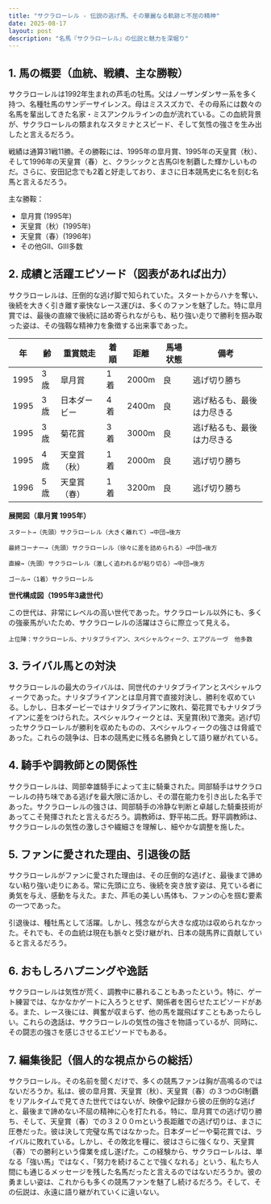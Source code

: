 ```yaml
---
title: "サクラローレル - 伝説の逃げ馬、その華麗なる軌跡と不屈の精神"
date: 2025-08-17
layout: post
description: "名馬『サクラローレル』の伝説と魅力を深堀り"
---
```


## 1. 馬の概要（血統、戦績、主な勝鞍）

サクラローレルは1992年生まれの芦毛の牡馬。父はノーザンダンサー系を多く持つ、名種牡馬のサンデーサイレンス。母はミススズカで、その母系には数々の名馬を輩出してきた名家・ミスアンクルラインの血が流れている。この血統背景が、サクラローレルの類まれなスタミナとスピード、そして気性の強さを生み出したと言えるだろう。

戦績は通算31戦11勝。その勝鞍には、1995年の皐月賞、1995年の天皇賞（秋）、そして1996年の天皇賞（春）と、クラシックと古馬GIを制覇した輝かしいものだ。さらに、安田記念でも2着と好走しており、まさに日本競馬史に名を刻む名馬と言えるだろう。

主な勝鞍：

* 皐月賞 (1995年)
* 天皇賞（秋）(1995年)
* 天皇賞（春）(1996年)
* その他GII、GIII多数


## 2. 成績と活躍エピソード（図表があれば出力）

サクラローレルは、圧倒的な逃げ脚で知られていた。スタートからハナを奪い、後続を大きく引き離す豪快なレース運びは、多くのファンを魅了した。特に皐月賞では、最後の直線で後続に詰め寄られながらも、粘り強い走りで勝利を掴み取った姿は、その強靱な精神力を象徴する出来事であった。

| 年 | 齢 | 重賞競走 | 着順 | 距離 | 馬場状態 | 備考 |
|---|---|---|---|---|---|---|
| 1995 | 3歳 | 皐月賞 | 1着 | 2000m | 良 | 逃げ切り勝ち |
| 1995 | 3歳 | 日本ダービー | 4着 | 2400m | 良 | 逃げ粘るも、最後は力尽きる |
| 1995 | 3歳 | 菊花賞 | 3着 | 3000m | 良 | 逃げ粘るも、最後は力尽きる |
| 1995 | 4歳 | 天皇賞（秋） | 1着 | 2000m | 良 | 逃げ切り勝ち |
| 1996 | 5歳 | 天皇賞（春） | 1着 | 3200m | 良 | 逃げ切り勝ち |


**展開図（皐月賞 1995年）**

```
スタート→（先頭）サクラローレル（大きく離れて）→中団→後方

最終コーナー→（先頭）サクラローレル（徐々に差を詰められる）→中団→後方

直線→（先頭）サクラローレル（激しく追われるが粘り切る）→中団→後方

ゴール→（1着）サクラローレル
```

**世代構成図（1995年3歳世代）**

この世代は、非常にレベルの高い世代であった。サクラローレル以外にも、多くの強豪馬がいたため、サクラローレルの活躍はさらに際立って見える。

```
上位陣：サクラローレル、ナリタブライアン、スペシャルウィーク、エアグルーヴ　他多数
```


## 3. ライバル馬との対決

サクラローレルの最大のライバルは、同世代のナリタブライアンとスペシャルウィークであった。ナリタブライアンとは皐月賞で直接対決し、勝利を収めている。しかし、日本ダービーではナリタブライアンに敗れ、菊花賞でもナリタブライアンに差をつけられた。スペシャルウィークとは、天皇賞(秋)で激突。逃げ切ったサクラローレルが勝利を収めたものの、スペシャルウィークの強さは脅威であった。これらの競争は、日本の競馬史に残る名勝負として語り継がれている。


## 4. 騎手や調教師との関係性

サクラローレルは、岡部幸雄騎手によって主に騎乗された。岡部騎手はサクラローレルの持ち味である逃げを最大限に活かし、その潜在能力を引き出した名手であった。サクラローレルの強さは、岡部騎手の冷静な判断と卓越した騎乗技術があってこそ発揮されたと言えるだろう。調教師は、野平祐二氏。野平調教師は、サクラローレルの気性の激しさや繊細さを理解し、細やかな調整を施した。


## 5. ファンに愛された理由、引退後の話

サクラローレルがファンに愛された理由は、その圧倒的な逃げと、最後まで諦めない粘り強い走りにある。常に先頭に立ち、後続を突き放す姿は、見ている者に勇気を与え、感動を与えた。また、芦毛の美しい馬体も、ファンの心を掴む要素の一つであった。

引退後は、種牡馬として活躍。しかし、残念ながら大きな成功は収められなかった。それでも、その血統は現在も脈々と受け継がれ、日本の競馬界に貢献していると言えるだろう。


## 6. おもしろハプニングや逸話

サクラローレルは気性が荒く、調教中に暴れることもあったという。特に、ゲート練習では、なかなかゲートに入ろうとせず、関係者を困らせたエピソードがある。また、レース後には、興奮が収まらず、他の馬を蹴飛ばすこともあったらしい。これらの逸話は、サクラローレルの気性の強さを物語っているが、同時に、その闘志の強さを感じさせるエピソードでもある。


## 7. 編集後記（個人的な視点からの総括）

サクラローレル。その名前を聞くだけで、多くの競馬ファンは胸が高鳴るのではないだろうか。私は、彼の皐月賞、天皇賞（秋）、天皇賞（春）の３つのGI制覇をリアルタイムで見てきた世代ではないが、映像や記録から彼の圧倒的な逃げと、最後まで諦めない不屈の精神に心を打たれる。特に、皐月賞での逃げ切り勝ち、そして、天皇賞（春）での３２００ｍという長距離での逃げ切りは、まさに圧巻だった。彼は決して完璧な馬ではなかった。日本ダービーや菊花賞では、ライバルに敗れている。しかし、その敗北を糧に、彼はさらに強くなり、天皇賞（春）での勝利という偉業を成し遂げた。この経験から、サクラローレルは、単なる「強い馬」ではなく、「努力を続けることで強くなれる」という、私たち人間にも通じるメッセージを残した名馬だったと言えるのではないだろうか。彼の勇ましい姿は、これからも多くの競馬ファンを魅了し続けるだろう。そして、その伝説は、永遠に語り継がれていくに違いない。
